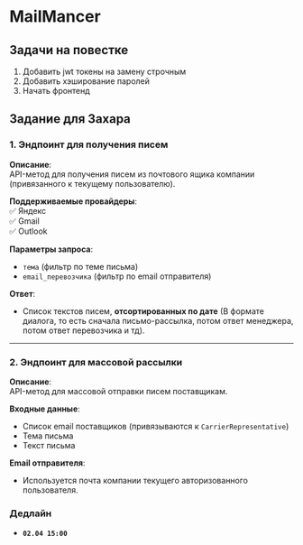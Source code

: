 # MailMancer

## Задачи на повестке

1) Добавить jwt токены на замену строчным
2) Добавить хэширование паролей
3) Начать фронтенд


## Задание для Захара

### 1. **Эндпоинт для получения писем**
**Описание**:  
API-метод для получения писем из почтового ящика компании (привязанного к текущему пользователю).

**Поддерживаемые провайдеры**:  
✅ Яндекс  
✅ Gmail  
✅ Outlook

**Параметры запроса**:
- `тема` (фильтр по теме письма)
- `email_перевозчика` (фильтр по email отправителя)

**Ответ**:
- Список текстов писем, **отсортированных по дате** (В формате диалога, то есть сначала письмо-рассылка, потом ответ менеджера, потом ответ перевозчика и тд).

---

### 2. **Эндпоинт для массовой рассылки**
**Описание**:  
API-метод для массовой отправки писем поставщикам.

**Входные данные**:
- Список email поставщиков (привязываются к `CarrierRepresentative`)
- Тема письма
- Текст письма

**Email отправителя**:
- Используется почта компании текущего авторизованного пользователя.


### Дедлайн
- **`02.04 15:00`**